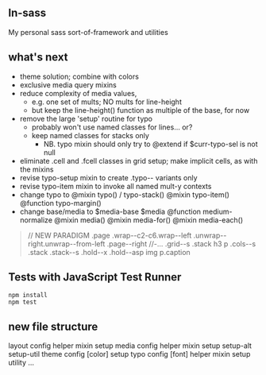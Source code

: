 ## ln-sass

My personal sass sort-of-framework and utilities

## what's next

- theme solution; combine with colors
- exclusive media query mixins
- reduce complexity of media values,
    - e.g. one set of mults; NO mults for line-height
    - but keep the line-height() function as multiple of the base, for now
- remove the large 'setup' routine for typo
    - probably won't use named classes for lines... or?
    - keep named classes for stacks only
        - NB. typo mixin should only try to @extend if $curr-typo-sel is not null
- eliminate .cell and .fcell classes in grid setup; make implicit cells, as with the mixins
- revise typo-setup mixin to create .typo-- variants only
- revise typo-item mixin to invoke all named mult-y contexts
- change typo to
    @mixin typo() / typo-stack()
    @mixin typo-item()
    @function typo-margin()
- change base/media to
    $media-base
    $media
    @function medium-normalize
    @mixin media()
    @mixin media-for()
    @mixin media-each()

>    // NEW PARADIGM
    .page
        .wrap--c2-c6.wrap--left
            .unwrap--right.unwrap--from-left
                .page--right
                    //-...
            .grid--s
                .stack
                    h3
                    p
                    .cols--s
                    .stack
                .stack--s
                    .hold--x
                        .hold--asp
                            img
                    p.caption

## Tests with JavaScript Test Runner

```
npm install
npm test
```

## new file structure

layout
    config
    helper
    mixin
    setup
media
    config
    helper
    mixin
    setup
    setup-alt
    setup-util
theme
    config
    [color]
    setup
typo
    config
    [font]
    helper
    mixin
    setup
utility
    ...